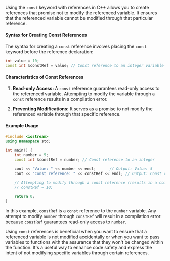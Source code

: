 
[//]: #  (### Using the Keyword const on References)

Using the `const` keyword with references in C++ allows you to create references that promise not to modify the referenced variable. It ensures that the referenced variable cannot be modified through that particular reference.

#### Syntax for Creating Const References

The syntax for creating a `const` reference involves placing the `const` keyword before the reference declaration:

```cpp
int value = 10;
const int &constRef = value; // Const reference to an integer variable
```

#### Characteristics of Const References

1. **Read-only Access:** A `const` reference guarantees read-only access to the referenced variable. Attempting to modify the variable through a `const` reference results in a compilation error.

2. **Preventing Modifications:** It serves as a promise to not modify the referenced variable through that specific reference.

#### Example Usage

```cpp
#include <iostream>
using namespace std;

int main() {
    int number = 5;
    const int &constRef = number; // Const reference to an integer

    cout << "Value: " << number << endl;      // Output: Value: 5
    cout << "Const reference: " << constRef << endl; // Output: Const reference: 5

    // Attempting to modify through a const reference (results in a compilation error)
    // constRef = 10;

    return 0;
}
```

In this example, `constRef` is a `const` reference to the `number` variable. Any attempt to modify `number` through `constRef` will result in a compilation error because `constRef` guarantees read-only access to `number`.

Using `const` references is beneficial when you want to ensure that a referenced variable is not modified accidentally or when you want to pass variables to functions with the assurance that they won't be changed within the function. It's a useful way to enhance code safety and express the intent of not modifying specific variables through certain references.
